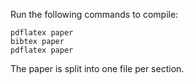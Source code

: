 Run the following commands to compile:
```
pdflatex paper
bibtex paper
pdflatex paper
```
The paper is split into one file per section.
